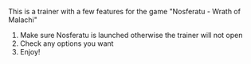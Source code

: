 This is a trainer with a few features for the game "Nosferatu - Wrath of Malachi"

1. Make sure Nosferatu is launched otherwise the trainer will not open
2. Check any options you want
3. Enjoy!
